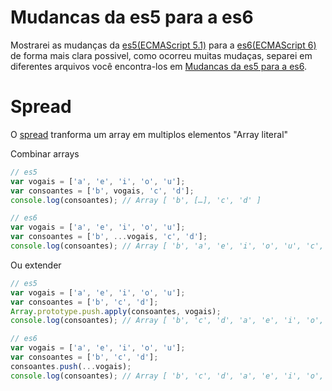 
# Mudancas da es5 para a es6

Mostrarei as mudanças da [es5(ECMAScript 5.1)](http://www.ecma-international.org/ecma-262/5.1/) para a [es6(ECMAScript 6)](http://www.ecma-international.org/ecma-262/6.0/) de forma mais clara possivel, como ocorreu muitas mudaças, separei em diferentes arquivos você encontra-los em [Mudancas da es5 para a es6](https://github.com/codermarcos/frontend-weekly/tree/master/javascript/mudancas-da-es5-para-a-es6/).

Spread
=

O [spread](http://www.ecma-international.org/ecma-262/6.0/#sec-expressions) tranforma um array em multiplos elementos "Array literal"

Combinar arrays
```javascript
// es5
var vogais = ['a', 'e', 'i', 'o', 'u'];
var consoantes = ['b', vogais, 'c', 'd']; 
console.log(consoantes); // Array [ 'b', […], 'c', 'd' ]

// es6
var vogais = ['a', 'e', 'i', 'o', 'u'];
var consoantes = ['b', ...vogais, 'c', 'd']; 
console.log(consoantes); // Array [ 'b', 'a', 'e', 'i', 'o', 'u', 'c', 'd' ]
```

Ou extender
```javascript
// es5
var vogais = ['a', 'e', 'i', 'o', 'u'];
var consoantes = ['b', 'c', 'd'];
Array.prototype.push.apply(consoantes, vogais);
console.log(consoantes); // Array [ 'b', 'c', 'd', 'a', 'e', 'i', 'o', 'u' ]

// es6
var vogais = ['a', 'e', 'i', 'o', 'u'];
var consoantes = ['b', 'c', 'd'];
consoantes.push(...vogais);
console.log(consoantes); // Array [ 'b', 'c', 'd', 'a', 'e', 'i', 'o', 'u' ]
```